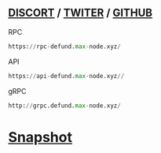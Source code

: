 ## [DISCORT](https://discord.gg/jQuAJrJz) / [TWITER](https://twitter.com/defund_finance) / [GITHUB](https://github.com/defund-labs) 
RPC
```python
https://rpc-defund.max-node.xyz/
```
API
```python
https://api-defund.max-node.xyz//
````
gRPC
```python
http://grpc.defund.max-node.xyz/
```

# [Snapshot](https://github.com/Node-max/Testnet/tree/main/DeFund/Snapshot)
